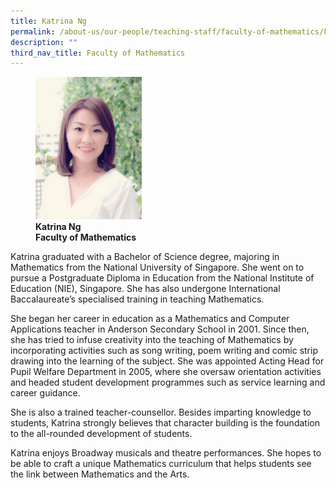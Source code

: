 ```yaml
---
title: Katrina Ng
permalink: /about-us/our-people/teaching-staff/faculty-of-mathematics/katrina-ng/
description: ""
third_nav_title: Faculty of Mathematics
---
```

<figure>
<img style="width:40%" src="/images/math_full_katrina-ng_photo-02.jpg">
<figcaption> <strong>Katrina Ng<br>
Faculty of Mathematics
</strong>
</figcaption>
</figure>

Katrina graduated with a Bachelor of Science degree, majoring in Mathematics from the National University of Singapore. She went on to pursue a Postgraduate Diploma in Education from the National Institute of Education (NIE), Singapore. She has also undergone International Baccalaureate’s specialised training in teaching Mathematics.

  

She began her career in education as a Mathematics and Computer Applications teacher in Anderson Secondary School in 2001. Since then, she has tried to infuse creativity into the teaching of Mathematics by incorporating activities such as song writing, poem writing and comic strip drawing into the learning of the subject. She was appointed Acting Head for Pupil Welfare Department in 2005, where she oversaw orientation activities and headed student development programmes such as service learning and career guidance.

  

She is also a trained teacher-counsellor. Besides imparting knowledge to students, Katrina strongly believes that character building is the foundation to the all-rounded development of students.

  

Katrina enjoys Broadway musicals and theatre performances. She hopes to be able to craft a unique Mathematics curriculum that helps students see the link between Mathematics and the Arts.
